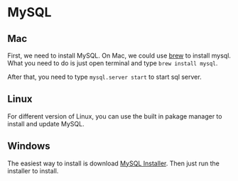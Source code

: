 # MySQL

## Mac

First, we need to install MySQL. On Mac, we could use [brew](https://docs.brew.sh/Installation) to install mysql. What you need to do is just open terminal and type `brew install mysql`.

After that, you need to type `mysql.server start` to start sql server.

## Linux

For different version of Linux, you can use the built in pakage manager to install and update MySQL.

## Windows

The easiest way to install is download [MySQL Installer](https://dev.mysql.com/downloads/installer/). Then just run the installer to install.
